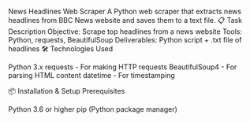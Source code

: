 News Headlines Web Scraper
A Python web scraper that extracts news headlines from BBC News website and saves them to a text file.
📋 Task Description
Objective: Scrape top headlines from a news website
Tools: Python, requests, BeautifulSoup
Deliverables: Python script + .txt file of headlines
🛠️ Technologies Used

Python 3.x
requests - For making HTTP requests
BeautifulSoup4 - For parsing HTML content
datetime - For timestamping

📦 Installation & Setup
Prerequisites

Python 3.6 or higher
pip (Python package manager)

